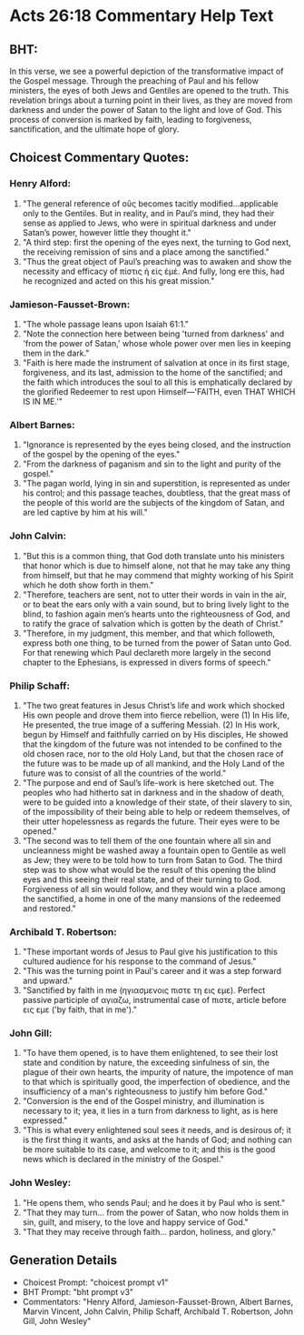 # Acts 26:18 Commentary Help Text

## BHT:
In this verse, we see a powerful depiction of the transformative impact of the Gospel message. Through the preaching of Paul and his fellow ministers, the eyes of both Jews and Gentiles are opened to the truth. This revelation brings about a turning point in their lives, as they are moved from darkness and under the power of Satan to the light and love of God. This process of conversion is marked by faith, leading to forgiveness, sanctification, and the ultimate hope of glory.

## Choicest Commentary Quotes:
### Henry Alford:
1. "The general reference of οὕς becomes tacitly modified...applicable only to the Gentiles. But in reality, and in Paul’s mind, they had their sense as applied to Jews, who were in spiritual darkness and under Satan’s power, however little they thought it." 
2. "A third step: first the opening of the eyes next, the turning to God next, the receiving remission of sins and a place among the sanctified." 
3. "Thus the great object of Paul’s preaching was to awaken and show the necessity and efficacy of πίστις ἡ εἰς ἐμέ. And fully, long ere this, had he recognized and acted on this his great mission."

### Jamieson-Fausset-Brown:
1. "The whole passage leans upon Isaiah 61:1."
2. "Note the connection here between being 'turned from darkness' and 'from the power of Satan,' whose whole power over men lies in keeping them in the dark."
3. "Faith is here made the instrument of salvation at once in its first stage, forgiveness, and its last, admission to the home of the sanctified; and the faith which introduces the soul to all this is emphatically declared by the glorified Redeemer to rest upon Himself—'FAITH, even THAT WHICH IS IN ME.'"

### Albert Barnes:
1. "Ignorance is represented by the eyes being closed, and the instruction of the gospel by the opening of the eyes."
2. "From the darkness of paganism and sin to the light and purity of the gospel."
3. "The pagan world, lying in sin and superstition, is represented as under his control; and this passage teaches, doubtless, that the great mass of the people of this world are the subjects of the kingdom of Satan, and are led captive by him at his will."

### John Calvin:
1. "But this is a common thing, that God doth translate unto his ministers that honor which is due to himself alone, not that he may take any thing from himself, but that he may commend that mighty working of his Spirit which he doth show forth in them."
2. "Therefore, teachers are sent, not to utter their words in vain in the air, or to beat the ears only with a vain sound, but to bring lively light to the blind, to fashion again men’s hearts unto the righteousness of God, and to ratify the grace of salvation which is gotten by the death of Christ."
3. "Therefore, in my judgment, this member, and that which followeth, express both one thing, to be turned from the power of Satan unto God. For that renewing which Paul declareth more largely in the second chapter to the Ephesians, is expressed in divers forms of speech."

### Philip Schaff:
1. "The two great features in Jesus Christ’s life and work which shocked His own people and drove them into fierce rebellion, were (1) In His life, He presented, the true image of a suffering Messiah. (2) In His work, begun by Himself and faithfully carried on by His disciples, He showed that the kingdom of the future was not intended to be confined to the old chosen race, nor to the old Holy Land, but that the chosen race of the future was to be made up of all mankind, and the Holy Land of the future was to consist of all the countries of the world."
2. "The purpose and end of Saul’s life-work is here sketched out. The peoples who had hitherto sat in darkness and in the shadow of death, were to be guided into a knowledge of their state, of their slavery to sin, of the impossibility of their being able to help or redeem themselves, of their utter hopelessness as regards the future. Their eyes were to be opened."
3. "The second was to tell them of the one fountain where all sin and uncleanness might be washed away a fountain open to Gentile as well as Jew; they were to be told how to turn from Satan to God. The third step was to show what would be the result of this opening the blind eyes and this seeing their real state, and of their turning to God. Forgiveness of all sin would follow, and they would win a place among the sanctified, a home in one of the many mansions of the redeemed and restored."

### Archibald T. Robertson:
1. "These important words of Jesus to Paul give his justification to this cultured audience for his response to the command of Jesus."
2. "This was the turning point in Paul's career and it was a step forward and upward."
3. "Sanctified by faith in me (ηγιασμενοις πιστε τη εις εμε). Perfect passive participle of αγιαζω, instrumental case of πιστε, article before εις εμε ('by faith, that in me')."

### John Gill:
1. "To have them opened, is to have them enlightened, to see their lost state and condition by nature, the exceeding sinfulness of sin, the plague of their own hearts, the impurity of nature, the impotence of man to that which is spiritually good, the imperfection of obedience, and the insufficiency of a man's righteousness to justify him before God."
2. "Conversion is the end of the Gospel ministry, and illumination is necessary to it; yea, it lies in a turn from darkness to light, as is here expressed."
3. "This is what every enlightened soul sees it needs, and is desirous of; it is the first thing it wants, and asks at the hands of God; and nothing can be more suitable to its case, and welcome to it; and this is the good news which is declared in the ministry of the Gospel."

### John Wesley:
1. "He opens them, who sends Paul; and he does it by Paul who is sent."
2. "That they may turn... from the power of Satan, who now holds them in sin, guilt, and misery, to the love and happy service of God."
3. "That they may receive through faith... pardon, holiness, and glory."


## Generation Details
- Choicest Prompt: "choicest prompt v1"
- BHT Prompt: "bht prompt v3"
- Commentators: "Henry Alford, Jamieson-Fausset-Brown, Albert Barnes, Marvin Vincent, John Calvin, Philip Schaff, Archibald T. Robertson, John Gill, John Wesley"
